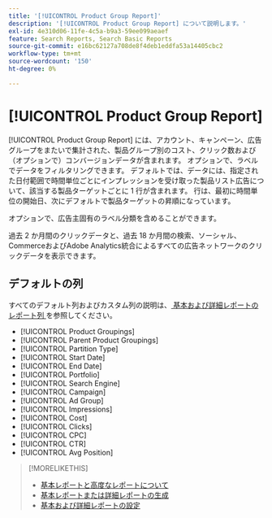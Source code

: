 ```yaml
---
title: '[!UICONTROL Product Group Report]'
description: '[!UICONTROL Product Group Report] について説明します。'
exl-id: 4e310d06-11fe-4c5a-b9a3-59ee099aeaef
feature: Search Reports, Search Basic Reports
source-git-commit: e16bc62127a708de8f4deb1eddfa53a14405cbc2
workflow-type: tm+mt
source-wordcount: '150'
ht-degree: 0%

---
```


# [!UICONTROL Product Group Report]

[!UICONTROL Product Group Report] には、アカウント、キャンペーン、広告グループをまたいで集計された、製品グループ別のコスト、クリック数および（オプションで）コンバージョンデータが含まれます。 オプションで、ラベルでデータをフィルタリングできます。 デフォルトでは、データには、指定された日付範囲で時間単位ごとにインプレッションを受け取った製品リスト広告について、該当する製品ターゲットごとに 1 行が含まれます。 行は、最初に時間単位の開始日、次にデフォルトで製品ターゲットの昇順になっています。

オプションで、広告主固有のラベル分類を含めることができます。

過去 2 か月間のクリックデータと、過去 18 か月間の検索、ソーシャル、CommerceおよびAdobe Analytics統合によるすべての広告ネットワークのクリックデータを表示できます。

## デフォルトの列

すべてのデフォルト列およびカスタム列の説明は、[ 基本および詳細レポートのレポート列 ](basic-advanced-report-columns.md) を参照してください。

* [!UICONTROL Product Groupings]
* [!UICONTROL Parent Product Groupings]
* [!UICONTROL Partition Type]
* [!UICONTROL Start Date]
* [!UICONTROL End Date]
* [!UICONTROL Portfolio]
* [!UICONTROL Search Engine]
* [!UICONTROL Campaign]
* [!UICONTROL Ad Group]
* [!UICONTROL Impressions]
* [!UICONTROL Cost]
* [!UICONTROL Clicks]
* [!UICONTROL CPC]
* [!UICONTROL CTR]
* [!UICONTROL Avg Position]

>[!MORELIKETHIS]
>
>* [ 基本レポートと高度なレポートについて ](basic-advanced-report-about.md)
>* [ 基本レポートまたは詳細レポートの生成 ](basic-advanced-report-generate.md)
>* [ 基本および詳細レポートの設定 ](basic-advanced-report-settings.md)
